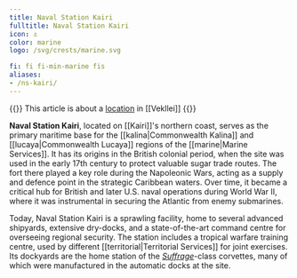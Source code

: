 ```yaml
---
title: Naval Station Kairi
fulltitle: Naval Station Kairi
icon: ⚓️
color: marine
logo: /svg/crests/marine.svg

fi: fi fi-min-marine fis
aliases:
- /ns-kairi/
---
```

{{<note series>}}
 This article is about a [location](/factbook/landscape/places) in [[Vekllei]]
{{</note>}}

**Naval Station Kairi**, located on [[Kairi]]'s northern coast, serves as the primary maritime base for the [[kalina|Commonwealth Kalina]] and [[lucaya|Commonwealth Lucaya]] regions of the [[marine|Marine Services]]. It has its origins in the British colonial period, when the site was used in the early 17th century to protect valuable sugar trade routes. The fort there played a key role during the Napoleonic Wars, acting as a supply and defence point in the strategic Caribbean waters. Over time, it became a critical hub for British and later U.S. naval operations during World War II, where it was instrumental in securing the Atlantic from enemy submarines.

Today, Naval Station Kairi is a sprawling facility, home to several advanced shipyards, extensive dry-docks, and a state-of-the-art command centre for overseeing regional security. The station includes a tropical warfare training centre, used by different [[territorial|Territorial Services]] for joint exercises. Its dockyards are the home station of the [*Suffrage*](/suffrage-class/)-class corvettes, many of which were manufactured in the automatic docks at the site.